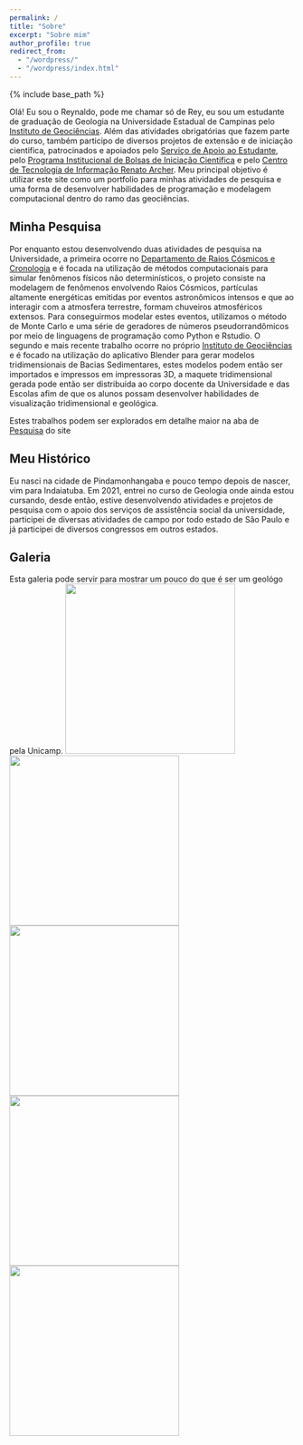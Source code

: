 ```yaml
---
permalink: /
title: "Sobre"
excerpt: "Sobre mim"
author_profile: true
redirect_from: 
  - "/wordpress/"
  - "/wordpress/index.html"
---
```


{% include base_path %}

Olá! Eu sou o Reynaldo, pode me chamar só de Rey, eu sou um estudante de graduação de Geologia na Universidade Estadual de Campinas pelo [Instituto de Geociências](https://portal.ige.unicamp.br). Além das atividades obrigatórias que fazem parte do curso, também participo de diversos projetos de extensão e de iniciação cientifica, patrocinados e apoiados pelo [Serviço de Apoio ao Estudante](https://www.sae.unicamp.br/portal/pt/), pelo [Programa Institucional de Bolsas de Iniciação Cientifica](https://www.prp.unicamp.br/iniciacao-cientifica/pibic-pibiti/programas/pibic/) e pelo [Centro de Tecnologia de Informação Renato Archer](https://www1.cti.gov.br/pt-br). Meu principal objetivo é utilizar este site como um portfolio para minhas atividades de pesquisa e uma forma de desenvolver habilidades de programação e modelagem computacional dentro do ramo das geociências.

## Minha Pesquisa
Por enquanto estou desenvolvendo duas atividades de pesquisa na Universidade, a primeira ocorre no [Departamento de Raios Cósmicos e Cronologia](https://sites.ifi.unicamp.br/drcc/) e é focada na utilização de métodos computacionais para simular fenômenos físicos não determinísticos, o projeto consiste na modelagem de fenômenos envolvendo Raios Cósmicos, partículas altamente energéticas emitidas por eventos astronômicos intensos e que ao interagir com a atmosfera terrestre, formam chuveiros atmosféricos extensos. Para conseguirmos modelar estes eventos, utilizamos o método de Monte Carlo e uma série de geradores de números pseudorrandômicos por meio de linguagens de programação como Python e Rstudio.
O segundo e mais recente trabalho ocorre no próprio [Instituto de Geociências](https://portal.ige.unicamp.br) e é focado na utilização do aplicativo Blender para gerar modelos tridimensionais de Bacias Sedimentares, estes modelos podem então ser importados e impressos em impressoras 3D, a maquete tridimensional gerada pode então ser distribuida ao corpo docente da Universidade e das Escolas afim de que os alunos possam desenvolver habilidades de visualização tridimensional e geológica. 

Estes trabalhos podem ser explorados em detalhe maior na aba de [Pesquisa](https://reysouza.github.io/geo//pesquisa/) do site

## Meu Histórico
Eu nasci na cidade de Pindamonhangaba e pouco tempo depois de nascer, vim para Indaiatuba. Em 2021, entrei no curso de Geologia onde ainda estou cursando, desde então, estive desenvolvendo atividades e projetos de pesquisa com o apoio dos serviços de assistência social da universidade, participei de diversas atividades de campo por todo estado de São Paulo e já participei de diversos congressos em outros estados.

## Galeria
Esta galeria pode servir para mostrar um pouco do que é ser um geológo pela Unicamp.
<img src="https://user-images.githubusercontent.com/122836752/216232033-0d5d1317-e1f3-4bce-8b35-df39d7e8293a.jpg" width="300" height="300">
<img src="https://user-images.githubusercontent.com/122836752/216231384-6f9d8e30-ba89-4586-9e91-7865b81ee521.jpg" width="300" height="300">
<img src="https://user-images.githubusercontent.com/122836752/216231421-ce9fdb8a-6ea0-4526-80b6-d45b9edea584.jpg" width="300" height="300">
<img src="https://user-images.githubusercontent.com/122836752/216231474-bf79a047-af99-44c3-8406-82c6af0d1bd4.jpg" width="300" height="300">
<img src="https://user-images.githubusercontent.com/122836752/216231513-f56cd624-3419-4a26-96e4-89eb70f13db2.jpg" width="300" height="300">
